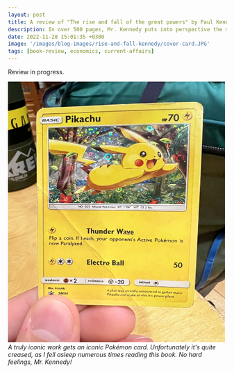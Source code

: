 ```yaml
---
layout: post
title: A review of "The rise and fall of the great powers" by Paul Kennedy
description: In over 500 pages, Mr. Kennedy puts into perspective the modern world power and economic landscape into the context of the last 500 years of world history. The payoff? Nailing about 60% of what would come next.
date: 2022-11-28 15:01:35 +0300
image: '/images/blog-images/rise-and-fall-kennedy/cover-card.JPG'
tags: [book-review, economics, current-affairs]
---
```


Review in progress.

<div class="gallery-box">
  <div class="gallery">
    <img src="/images/blog-images/rise-and-fall-kennedy/card.JPG" loading="lazy" style="width:500px;height:600px;">
  </div>
  <em>A truly iconic work gets an iconic Pok&eacute;mon card. Unfortunately it's quite creased, as I fell asleep numerous times reading this book. No hard feelings, Mr. Kennedy!</em>
</div>